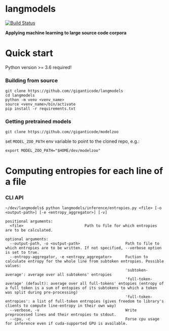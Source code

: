 # langmodels

[![Build Status](https://travis-ci.org/giganticode/langmodels.svg?branch=master)](https://travis-ci.org/giganticode/langmodels)

**Applying machine learning to large source code corpora**

# Quick start

Python version >= 3.6 required!

### Building from source

```
git clone https://github.com//giganticode/langmodels
cd langmodels
python -m venv <venv_name>
source <venv_name>/bin/activate
pip install -r requirements.txt
```

### Getting pretrained models

```
git clone https://github.com//giganticode/modelzoo
```

set `MODEL_ZOO_PATH` env variable to point to the cloned repo, e.g.:
```
export MODEL_ZOO_PATH="$HOME/dev/modelzoo"
```

# Computing entropies for each line of a file

### CLI API  
```
~/dev/langmodels$ python langmodels/inference/entropies.py <file> [-o <output-path>] [-e <entropy_aggregator>] [-v]

positional arguments:
  <file>                           Path to file for which entropies are to be calculated.

optional arguments:
  --output-path, -o <output-path>                    Path to file to which entropies are to be written. If not specified, --verbose option is set to true. 
  --entropy-aggregator, -e <entropy_aggregator>      Fuction to calculate entropy for the whole line from subtoken entropies. Possible values: 
                                                     'subtoken-average': average over all subtokens' entropies 
                                                     'full-token-average' (default): average over all full-tokens' entopies (entropy of a full token is a sum of entopies of its subtokens to which a token was split during pre-processing) 
                                                     'full-token-entropies': a list of full-token entropies (gives freedom to library's clients to compute line-entropy in their own way)
  --verbose, -v                                      Write preprocessed lines and their entropies to stdout.
  --cpu, -c                                          Forse cpu usage for inference even if cuda-supported GPU is available.
```
